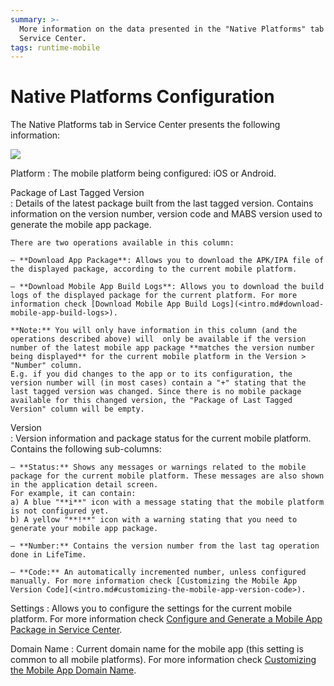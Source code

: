 ```yaml
---
summary: >-
  More information on the data presented in the "Native Platforms" tab of
  Service Center.
tags: runtime-mobile
---
```


# Native Platforms Configuration

The Native Platforms tab in Service Center presents the following information:

![](https://github.com/danielmarquespt/docs-product/tree/e7ea3f444d5129dab245c69ab72ae091554bc4fb/src/deliver-mobile/generate-and-distribute-your-mobile-app/images/sc-native-platforms-table.png%3E)

Platform : The mobile platform being configured: iOS or Android.

Package of Last Tagged Version  
: Details of the latest package built from the last tagged version. Contains information on the version number, version code and MABS version used to generate the mobile app package.

```text
There are two operations available in this column:  

— **Download App Package**: Allows you to download the APK/IPA file of the displayed package, according to the current mobile platform.  

— **Download Mobile App Build Logs**: Allows you to download the build logs of the displayed package for the current platform. For more information check [Download Mobile App Build Logs](<intro.md#download-mobile-app-build-logs>).

**Note:** You will only have information in this column (and the operations described above) will  only be available if the version number of the latest mobile app package **matches the version number being displayed** for the current mobile platform in the Version > "Number" column.  
E.g. if you did changes to the app or to its configuration, the version number will (in most cases) contain a "+" stating that the last tagged version was changed. Since there is no mobile package available for this changed version, the "Package of Last Tagged Version" column will be empty.
```

Version  
: Version information and package status for the current mobile platform. Contains the following sub-columns:

```text
— **Status:** Shows any messages or warnings related to the mobile package for the current mobile platform. These messages are also shown in the application detail screen.  
For example, it can contain:  
a) A blue "**i**" icon with a message stating that the mobile platform is not configured yet.  
b) A yellow "**!**" icon with a warning stating that you need to generate your mobile app package. 

— **Number:** Contains the version number from the last tag operation done in LifeTime. 

— **Code:** An automatically incremented number, unless configured manually. For more information check [Customizing the Mobile App Version Code](<intro.md#customizing-the-mobile-app-version-code>).
```

Settings : Allows you to configure the settings for the current mobile platform. For more information check [Configure and Generate a Mobile App Package in Service Center](intro.md#configure-and-generate-a-mobile-app-package-in-service-center%3E).

Domain Name : Current domain name for the mobile app \(this setting is common to all mobile platforms\). For more information check [Customizing the Mobile App Domain Name](intro.md#customizing-the-mobile-app-domain-name%3E).

